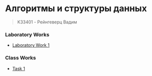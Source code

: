 # Алгоритмы и структуры данных
> K33401 - Рейнгеверц Вадим

### Laboratory Works
- [Laboratory Work 1](Laboratory%20Work%201/Readme.md)

### Class Works
- [Task 1](Task%201/main.js)
